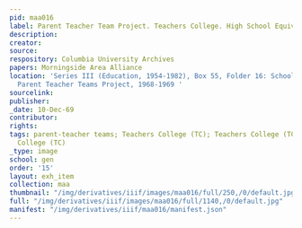 ```yaml
---
pid: maa016
label: Parent Teacher Team Project. Teachers College. High School Equivalency Groups
description:
creator:
source:
respository: Columbia University Archives
papers: Morningside Area Alliance
location: 'Series III (Education, 1954-1982), Box 55, Folder 16: School District 5:
  Parent Teacher Teams Project, 1968-1969 '
sourcelink:
publisher:
_date: 10-Dec-69
contributor:
rights:
tags: parent-teacher teams; Teachers College (TC); Teachers College (TC); Teachers
  College (TC)
_type: image
school: gen
order: '15'
layout: exh_item
collection: maa
thumbnail: "/img/derivatives/iiif/images/maa016/full/250,/0/default.jpg"
full: "/img/derivatives/iiif/images/maa016/full/1140,/0/default.jpg"
manifest: "/img/derivatives/iiif/maa016/manifest.json"
---
```


